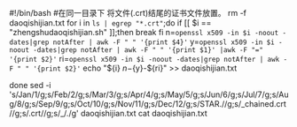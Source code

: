 #!/bin/bash
#在同一目录下 将文件(.crt)结尾的证书文件放置。
rm -f daoqishijian.txt
for i in `ls | egrep "*.crt"`;do
 if [[ $i ==  "zhengshudaoqishijian.sh" ]];then
    break
 fi
  n=`openssl x509 -in $i -noout -dates|grep notAfter | awk -F " " '{print $4}'`
  y=`openssl x509 -in $i -noout -dates|grep notAfter | awk -F " " '{print $1}' |awk -F "=" '{print $2}'`
  ri=`openssl x509 -in $i -noout -dates|grep notAfter | awk -F " " '{print $2}'`
  echo "${i} 		 ${n}-${y}-${ri}" >> daoqishijian.txt
  
done
sed -i 's/Jan/1/g;s/Feb/2/g;s/Mar/3/g;s/Apr/4/g;s/May/5/g;s/Jun/6/g;s/Jul/7/g;s/Aug/8/g;s/Sep/9/g;s/Oct/10/g;s/Nov/11/g;s/Dec/12/g;s/STAR\.//g;s/\_chained.crt//g;s/\.crt//g;s/\_/\./g' daoqishijian.txt
cat daoqishijian.txt
